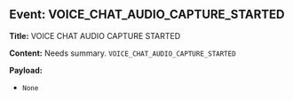 ## Event: VOICE_CHAT_AUDIO_CAPTURE_STARTED

**Title:** VOICE CHAT AUDIO CAPTURE STARTED

**Content:**
Needs summary.
`VOICE_CHAT_AUDIO_CAPTURE_STARTED`

**Payload:**
- `None`